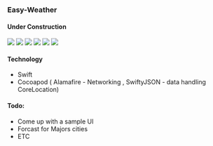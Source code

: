 ###  Easy-Weather

#### Under Construction

 <img  src="UI/1.png">
  <img  src="UI/2.png">
   <img  src="UI/3.png">
    <img  src="UI/4.png">
     <img  src="UI/5.png">
      <img  src="UI/6.png">



#### Technology

* Swift
* Cocoapod ( Alamafire - Networking , SwiftyJSON - data handling CoreLocation)

#### Todo: 

* Come up with a sample UI
* Forcast for Majors cities
* ETC


